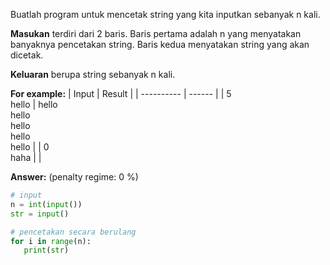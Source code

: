 Buatlah program untuk mencetak string yang kita inputkan sebanyak n kali. 

**Masukan** terdiri dari 2 baris. Baris pertama adalah n yang menyatakan banyaknya pencetakan string. Baris kedua menyatakan string yang akan dicetak.

**Keluaran** berupa string sebanyak n kali. 

**For example:**
|   Input    | Result |
| ---------- | ------ |
| 5<br>hello | hello<br>hello<br>hello<br>hello<br>hello |
| 0<br>haha  |  |

**Answer:** (penalty regime: 0 %)

```python
# input
n = int(input())
str = input()

# pencetakan secara berulang
for i in range(n):
   print(str)
```
